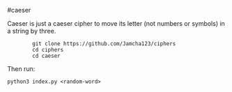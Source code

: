 #caeser 

Caeser is just a caeser cipher to move its letter (not numbers or symbols) in a string by three.

```
        git clone https://github.com/Jamcha123/ciphers
        cd ciphers
        cd caeser
```
Then run:

    python3 index.py <random-word>